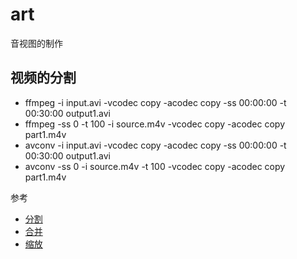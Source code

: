 # art
音视图的制作

## 视频的分割

* ffmpeg -i input.avi -vcodec copy -acodec copy -ss 00:00:00 -t 00:30:00 output1.avi
* ffmpeg -ss 0 -t 100 -i source.m4v -vcodec copy -acodec copy part1.m4v
* avconv -i input.avi -vcodec copy -acodec copy -ss 00:00:00 -t 00:30:00 output1.avi
* avconv -ss 0 -i source.m4v -t 100 -vcodec copy -acodec copy part1.m4v



参考

* [分割](http://askubuntu.com/questions/56022/what-to-use-to-quickly-cut-audio-video)
* [合并](https://trac.ffmpeg.org/wiki/Concatenate)
* [缩放](https://trac.ffmpeg.org/wiki/Scaling%20(resizing)%20with%20ffmpeg)
